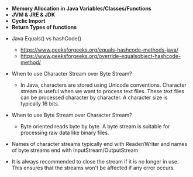 

- **Memory Allocation in Java Variables/Classes/Functions**
- **JVM & JRE & JDK**
- **Cyclic Import**
- **Return Types of functions**

* Java Equals() vs hashCode()
   * https://www.geeksforgeeks.org/equals-hashcode-methods-java/
   * https://www.geeksforgeeks.org/override-equalsobject-hashcode-method/

* When to use Character Stream over Byte Stream? 
    * In Java, characters are stored using Unicode conventions. Character stream is useful when we want to process text files. These text files can be processed character by character. A character size is typically 16 bits.

* When to use Byte Stream over  Character Stream? 
    * Byte oriented reads byte by byte.  A byte stream is suitable for processing raw data like binary files.

* Names of character streams typically end with Reader/Writer and names of byte streams end with InputStream/OutputStream
* It is always recommended to close the stream if it is no longer in use. This ensures that the streams won't be affected if any error occurs.
